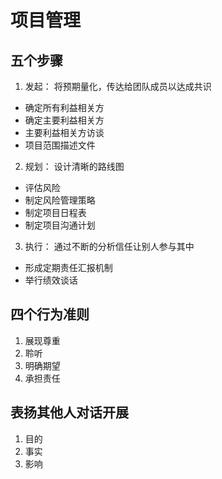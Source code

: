 # 项目管理

## 五个步骤
1. 发起： 将预期量化，传达给团队成员以达成共识
  - 确定所有利益相关方
  - 确定主要利益相关方
  - 主要利益相关方访谈
  - 项目范围描述文件
2. 规划： 设计清晰的路线图
  - 评估风险
  - 制定风险管理策略
  - 制定项目日程表
  - 制定项目沟通计划
3. 执行： 通过不断的分析信任让别人参与其中
  - 形成定期责任汇报机制
  - 举行绩效谈话

## 四个行为准则
1. 展现尊重
2. 聆听
3. 明确期望
4. 承担责任

## 表扬其他人对话开展
1. 目的
2. 事实
3. 影响
